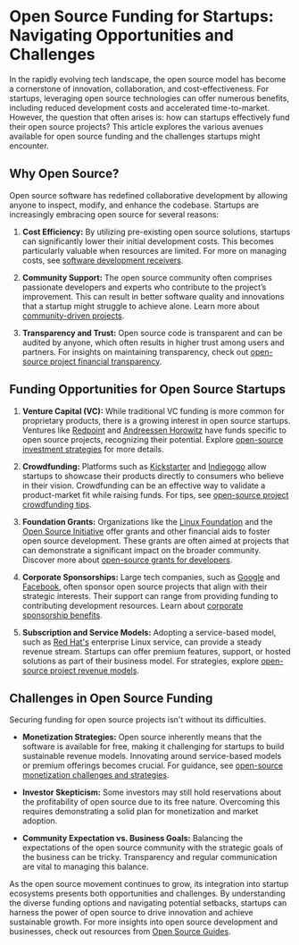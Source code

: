 # Open Source Funding for Startups: Navigating Opportunities and Challenges

In the rapidly evolving tech landscape, the open source model has become a cornerstone of innovation, collaboration, and cost-effectiveness. For startups, leveraging open source technologies can offer numerous benefits, including reduced development costs and accelerated time-to-market. However, the question that often arises is: how can startups effectively fund their open source projects? This article explores the various avenues available for open source funding and the challenges startups might encounter.

## Why Open Source?

Open source software has redefined collaborative development by allowing anyone to inspect, modify, and enhance the codebase. Startups are increasingly embracing open source for several reasons:

1. **Cost Efficiency:** By utilizing pre-existing open source solutions, startups can significantly lower their initial development costs. This becomes particularly valuable when resources are limited. For more on managing costs, see [software development receivers](https://www.license-token.com/wiki/software-development-receivers).

2. **Community Support:** The open source community often comprises passionate developers and experts who contribute to the project’s improvement. This can result in better software quality and innovations that a startup might struggle to achieve alone. Learn more about [community-driven projects](https://www.license-token.com/wiki/community-driven-projects).

3. **Transparency and Trust:** Open source code is transparent and can be audited by anyone, which often results in higher trust among users and partners. For insights on maintaining transparency, check out [open-source project financial transparency](https://www.license-token.com/wiki/open-source-project-financial-transparency).

## Funding Opportunities for Open Source Startups

1. **Venture Capital (VC):** While traditional VC funding is more common for proprietary products, there is a growing interest in open source startups. Ventures like [Redpoint](https://www.redpoint.com) and [Andreessen Horowitz](https://a16z.com/) have funds specific to open source projects, recognizing their potential. Explore [open-source investment strategies](https://www.license-token.com/wiki/open-source-investment-strategies) for more details.

2. **Crowdfunding:** Platforms such as [Kickstarter](https://www.kickstarter.com) and [Indiegogo](https://www.indiegogo.com) allow startups to showcase their products directly to consumers who believe in their vision. Crowdfunding can be an effective way to validate a product-market fit while raising funds. For tips, see [open-source project crowdfunding tips](https://www.license-token.com/wiki/open-source-project-crowdfunding-tips).

3. **Foundation Grants:** Organizations like the [Linux Foundation](https://www.linuxfoundation.org/) and the [Open Source Initiative](https://opensource.org/) offer grants and other financial aids to foster open source development. These grants are often aimed at projects that can demonstrate a significant impact on the broader community. Discover more about [open-source grants for developers](https://www.license-token.com/wiki/open-source-grants-for-developers).

4. **Corporate Sponsorships:** Large tech companies, such as [Google](https://opensource.google/) and [Facebook](https://opensource.fb.com/), often sponsor open source projects that align with their strategic interests. Their support can range from providing funding to contributing development resources. Learn about [corporate sponsorship benefits](https://www.license-token.com/wiki/corporate-sponsorship-benefits).

5. **Subscription and Service Models:** Adopting a service-based model, such as [Red Hat's](https://www.redhat.com/en) enterprise Linux service, can provide a steady revenue stream. Startups can offer premium features, support, or hosted solutions as part of their business model. For strategies, explore [open-source project revenue models](https://www.license-token.com/wiki/open-source-project-revenue-models).

## Challenges in Open Source Funding

Securing funding for open source projects isn't without its difficulties.

- **Monetization Strategies:** Open source inherently means that the software is available for free, making it challenging for startups to build sustainable revenue models. Innovating around service-based models or premium offerings becomes crucial. For guidance, see [open-source monetization challenges and strategies](https://www.license-token.com/wiki/open-source-monetization-challenges-and-strategies).

- **Investor Skepticism:** Some investors may still hold reservations about the profitability of open source due to its free nature. Overcoming this requires demonstrating a solid plan for monetization and market adoption.

- **Community Expectation vs. Business Goals:** Balancing the expectations of the open source community with the strategic goals of the business can be tricky. Transparency and regular communication are vital to managing this balance.

As the open source movement continues to grow, its integration into startup ecosystems presents both opportunities and challenges. By understanding the diverse funding options and navigating potential setbacks, startups can harness the power of open source to drive innovation and achieve sustainable growth. For more insights into open source development and businesses, check out resources from [Open Source Guides](https://opensource.guide/).